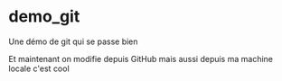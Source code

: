 # demo_git


Une démo de git qui se passe bien

Et maintenant on modifie depuis GitHub
mais aussi depuis ma machine locale c'est cool
